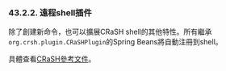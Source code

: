 ### 43.2.2. 遠程shell插件

除了創建新命令，也可以擴展CRaSH shell的其他特性。所有繼承`org.crsh.plugin.CRaSHPlugin`的Spring Beans將自動注冊到shell。

具體查看[CRaSH參考文件](http://www.crashub.org/)。

